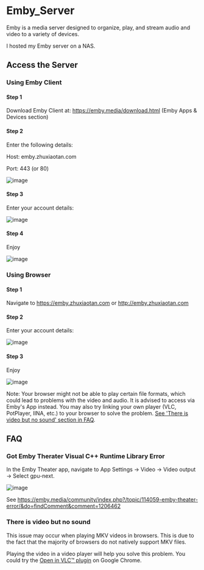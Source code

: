 # Emby_Server

Emby is a media server designed to organize, play, and stream audio and video to a variety of devices.

I hosted my Emby server on a NAS. 


## Access the Server


### Using Emby Client

#### Step 1

Download Emby Client at: https://emby.media/download.html (Emby Apps & Devices section)

#### Step 2

Enter the following details:

Host: emby.zhuxiaotan.com

Port: 443 (or 80)

![image](https://user-images.githubusercontent.com/31754434/206093016-2f9459e9-eeb2-43aa-aba0-0ad2a29f7f05.png)

#### Step 3

Enter your account details:

![image](https://user-images.githubusercontent.com/31754434/206093557-d9d701ef-5d31-4d39-ab5e-4f5464bfb203.png)

#### Step 4

Enjoy

![image](https://user-images.githubusercontent.com/31754434/206093752-3d4b954c-4cd3-49a5-bd03-ee77b983b12f.png)


### Using Browser

#### Step 1

Navigate to https://emby.zhuxiaotan.com or http://emby.zhuxiaotan.com

#### Step 2

Enter your account details:

![image](https://user-images.githubusercontent.com/31754434/206094014-087cd737-bd62-47cb-a7e6-03ef52609b46.png)

#### Step 3

Enjoy

![image](https://user-images.githubusercontent.com/31754434/206094213-d5e02eaf-9b4c-4c6e-b5d3-19296cbd96c3.png)

Note: Your browser might not be able to play certain file formats, which could lead to problems with the video and audio. It is advised to access via Emby's App instead. You may also try linking your own player (VLC, PotPlayer, IINA, etc.) to your browser to solve the problem. [See 'There is video but no sound' section in FAQ](#there-is-video-but-no-sound).


## FAQ

### Got Emby Therater Visual C++ Runtime Library Error

In the Emby Theater app, navigate to App Settings -> Video -> Video output -> Select gpu-next.

![image](https://user-images.githubusercontent.com/31754434/206095819-7ba5b06a-8ade-442c-9775-54adbf894808.png)

See https://emby.media/community/index.php?/topic/114059-emby-theater-error/&do=findComment&comment=1206462


### There is video but no sound

This issue may occur when playing MKV videos in browsers. This is due to the fact that the majority of browsers do not natively support MKV files.

Playing the video in a video player will help you solve this problem. You could try the [Open in VLC™ plugin](https://chrome.google.com/webstore/detail/open-in-vlc-media-player/ihpiinojhnfhpdmmacgmpoonphhimkaj?hl=en) on Google Chrome.
